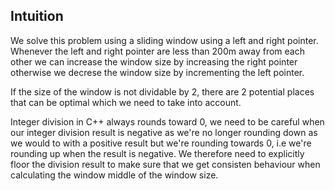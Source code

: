 ## Intuition

We solve this problem using a sliding window using a left and right pointer. Whenever the left and right pointer are less than 200m away from each other we can increase the window size by increasing the right pointer otherwise we decrese the window size by incrementing the left pointer.

If the size of the window is not dividable by 2, there are 2 potential places that can be optimal which we need to take into account.

Integer division in C++ always rounds toward 0, we need to be careful when our integer division result is negative as we're no longer rounding down as we would to with a positive result but we're rounding towards 0, i.e we're rounding up when the result is negative. We therefore need to explicitly floor the division result to make sure that we get consisten behaviour when calculating the window middle of the window size.